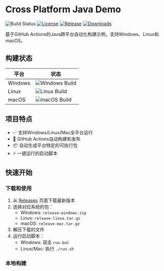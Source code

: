# Cross Platform Java Demo

![Build Status](https://github.com/levixie2015/ghactions/actions/workflows/build.yml/badge.svg)
[![License](https://img.shields.io/github/license/levixie2015/ghactions)](LICENSE)
[![Release](https://img.shields.io/github/v/release/levixie2015/ghactions)](https://github.com/levixie2015/ghactions/releases)
[![Downloads](https://img.shields.io/github/downloads/levixie2015/ghactions/total)](https://github.com/levixie2015/ghactions/releases)

基于GitHub Actions的Java跨平台自动化构建示例，支持Windows、Linux和macOS。

## 构建状态

| 平台 | 状态 |
|------|------|
| Windows | ![Windows Build](https://github.com/levixie2015/ghactions/actions/workflows/build.yml/badge.svg?branch=main) |
| Linux | ![Linux Build](https://github.com/levixie2015/ghactions/actions/workflows/build.yml/badge.svg?branch=main) |
| macOS | ![macOS Build](https://github.com/levixie2015/ghactions/actions/workflows/build.yml/badge.svg?branch=main) |

## 项目特点

- ✅ 支持Windows/Linux/Mac全平台运行
- 🚀 GitHub Actions自动构建和发布
- 📦 自动生成平台特定的可执行包
- ⚡ 一键运行的启动脚本

## 快速开始

### 下载和使用

1. 从 [Releases](https://github.com/levixie2015/ghactions/releases) 页面下载最新版本
2. 选择对应系统的包：
   - Windows: `release-windows.zip`
   - Linux: `release-linux.tar.gz`
   - macOS: `release-mac.tar.gz`
3. 解压下载的文件
4. 运行启动脚本：
   - Windows: 双击 `run.bat`
   - Linux/Mac: 执行 `./run.sh`

### 本地构建
